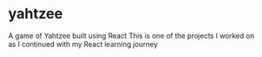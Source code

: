 # yahtzee
A game of Yahtzee built using React
This is one of the projects I worked on as I continued with my React learning journey
